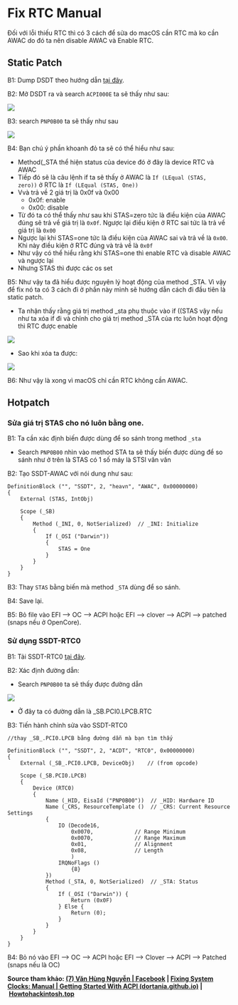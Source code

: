 # Fix RTC Manual

Đối với lỗi thiếu RTC thì có 3 cách để sửa do macOS cần RTC mà ko cần AWAC do đó ta nên disable AWAC và Enable RTC.

## Static Patch

B1: Dump DSDT theo hướng dẫn [tại đây](https://heavietnam.ga/2021/09/29/xxvi-patch-dsdt-phan-1/).

B2: Mở DSDT ra và search `ACPI000E` ta sẽ thấy như sau:

![](https://i.imgur.com/UpcoVpV.png)

B3: search `PNP0B00` ta sẽ thấy như sau

![](https://i.imgur.com/xsvaKc3.png)

B4: Bạn chú ý phần khoanh đỏ ta sẽ có thể hiểu như sau:

- Method(_STA thể hiện status của device đó ở đây là device RTC và AWAC
- Tiếp đó sẽ là câu lệnh if ta sẽ thấy ở AWAC là `If (LEqual (STAS, zero))` ở RTC là `If (LEqual (STAS, One))`
- Vvà trả về 2 giá trị là 0x0f và 0x00
  - 0x0f: enable
  - 0x00: disable
- Từ đó ta có thể thấy như sau khi STAS=zero tức là điều kiện của AWAC đúng sẽ trả về giá trị là `0x0f`. Ngược lại điều kiện ở RTC sai tức là trả về giá trị là `0x00`
- Ngược lại khi STAS=one tức là điều kiện của AWAC sai và trả về là `0x00`. Khi này điều kiện ở RTC đúng và trả về là `0x0f`
- Như vậy có thể hiểu rằng khi STAS=one thì enable RTC và disable AWAC và ngược lại
- Nhưng STAS thì được các os set

B5: Như vậy ta đã hiểu được nguyên lý hoạt động của method _STA. Vì vậy để fix nó ta có 3 cách đi ở phần này mình sẽ hướng dẫn cách đi đầu tiên là static patch.

- Ta nhận thấy rằng giá trị method _sta phụ thuộc vào if ((STAS vậy nếu như ta xóa if đi và chỉnh cho giá trị method _STA của rtc luôn hoạt động thì RTC được enable

![](https://i.imgur.com/WfXnZuR.png)

- Sao khi xóa ta được:

![](https://i.imgur.com/AoHhCha.png)

B6: Như vậy là xong vì macOS chỉ cần RTC không cần AWAC.

## Hotpatch

### Sửa giá trị STAS cho nó luôn bằng one.

B1: Ta cần xác định biến được dùng để so sánh trong method `_sta`

- Search `PNP0B00` nhìn vào method STA ta sẽ thấy biến được dùng để so sánh như ở trên là STAS có 1 số máy là STSl vân vân

B2: Tạo SSDT-AWAC với nói dung như sau:

```
DefinitionBlock ("", "SSDT", 2, "heavn", "AWAC", 0x00000000)
{
    External (STAS, IntObj)

    Scope (_SB)
    {
        Method (_INI, 0, NotSerialized)  // _INI: Initialize
        {
            If (_OSI ("Darwin"))
            {
                STAS = One
            }
        }
    }
}
```

B3: Thay `STAS` bằng biến mà method `_STA` dùng để so sánh.

B4: Save lại.

B5: Bỏ file vào EFI –> OC –> ACPI hoặc EFI –> clover –> ACPI –> patched (snaps nếu ở OpenCore).

### Sử dụng SSDT-RTC0

B1: Tải SSDT-RTC0 [tại đây](https://github.com/acidanthera/OpenCorePkg/blob/master/Docs/AcpiSamples/Source/SSDT-RTC0.dsl).

B2: Xác định đường dẫn:

- Search `PNP0B00` ta sẽ thấy được đường dẫn

![](https://i.imgur.com/zz4tg5t.png)

- Ở đây ta có đường dẫn là _SB.PCI0.LPCB.RTC

B3: Tiến hành chỉnh sửa vào SSDT-RTC0

```
//thay _SB_.PCI0.LPCB bằng đường dẫn mà bạn tìm thấy

DefinitionBlock ("", "SSDT", 2, "ACDT", "RTC0", 0x00000000)
{
    External (_SB_.PCI0.LPCB, DeviceObj)    // (from opcode)

    Scope (_SB.PCI0.LPCB)
    {
        Device (RTC0)
        {
            Name (_HID, EisaId ("PNP0B00"))  // _HID: Hardware ID
            Name (_CRS, ResourceTemplate ()  // _CRS: Current Resource Settings
            {
                IO (Decode16,
                    0x0070,             // Range Minimum
                    0x0070,             // Range Maximum
                    0x01,               // Alignment
                    0x08,               // Length
                    )
                IRQNoFlags ()
                    {8}
            })
            Method (_STA, 0, NotSerialized)  // _STA: Status
            {
                If (_OSI ("Darwin")) {
                    Return (0x0F)
                } Else {
                    Return (0);
                }
            }
        }
    }
}
```

B4: Bỏ nó vào EFI –> OC –> ACPI hoặc EFI –> Clover –> ACPI –> Patched (snaps nếu là OC)

**Source tham khảo: [(7) Văn Hùng Nguyễn | Facebook](https://www.facebook.com/groups/2631037280276507/user/100007125750144) | [Fixing System Clocks: Manual | Getting Started With ACPI (dortania.github.io)](https://dortania.github.io/Getting-Started-With-ACPI/Universal/awac-methods/manual.html#finding-the-acpi-path) | [Howtohackintosh.top](http://howtohackintosh.top/)**
